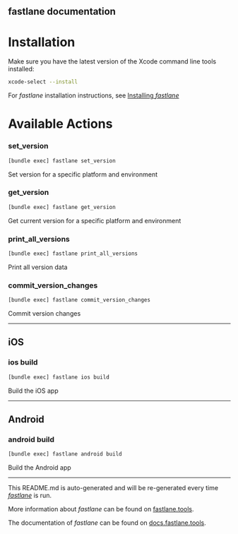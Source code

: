 fastlane documentation
----

# Installation

Make sure you have the latest version of the Xcode command line tools installed:

```sh
xcode-select --install
```

For _fastlane_ installation instructions, see [Installing _fastlane_](https://docs.fastlane.tools/#installing-fastlane)

# Available Actions

### set_version

```sh
[bundle exec] fastlane set_version
```

Set version for a specific platform and environment

### get_version

```sh
[bundle exec] fastlane get_version
```

Get current version for a specific platform and environment

### print_all_versions

```sh
[bundle exec] fastlane print_all_versions
```

Print all version data

### commit_version_changes

```sh
[bundle exec] fastlane commit_version_changes
```

Commit version changes

----


## iOS

### ios build

```sh
[bundle exec] fastlane ios build
```

Build the iOS app

----


## Android

### android build

```sh
[bundle exec] fastlane android build
```

Build the Android app

----

This README.md is auto-generated and will be re-generated every time [_fastlane_](https://fastlane.tools) is run.

More information about _fastlane_ can be found on [fastlane.tools](https://fastlane.tools).

The documentation of _fastlane_ can be found on [docs.fastlane.tools](https://docs.fastlane.tools).
